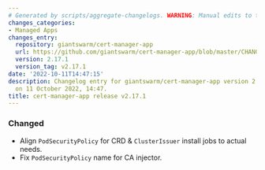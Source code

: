 ```yaml
---
# Generated by scripts/aggregate-changelogs. WARNING: Manual edits to this files will be overwritten.
changes_categories:
- Managed Apps
changes_entry:
  repository: giantswarm/cert-manager-app
  url: https://github.com/giantswarm/cert-manager-app/blob/master/CHANGELOG.md#2171---2022-10-11
  version: 2.17.1
  version_tag: v2.17.1
date: '2022-10-11T14:47:15'
description: Changelog entry for giantswarm/cert-manager-app version 2.17.1, published
  on 11 October 2022, 14:47.
title: cert-manager-app release v2.17.1
---
```


### Changed
- Align `PodSecurityPolicy` for CRD & `ClusterIssuer` install jobs to actual needs.
- Fix `PodSecurityPolicy` name for CA injector.
